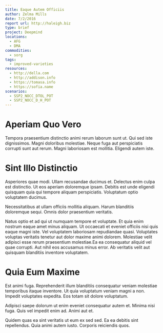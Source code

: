 ```yaml
---
title: Eaque Autem Officiis
author: Zelma Mills
date: 7/2/2016
report url: http://haleigh.biz
type: brief
project: Deepmind
locations:
  - AFG
  - DMA
commodities:
  - sorg
tags:
  - improved-varieties
resources:
  - http://della.com
  - http://addison.info
  - https://tomasa.info
  - https://sofia.name
scenarios:
  - SSP2_NOCC_DTOL_POT
  - SSP2_NOCC_D_H_POT
---
```

# Aperiam Quo Vero
Tempora praesentium distinctio animi rerum laborum sunt ut. Qui sed iste dignissimos. Magni doloribus molestiae. Neque fuga aut perspiciatis corrupti sunt aut rerum. Magni laboriosam est mollitia. Eligendi autem iste.

# Sint Illo Distinctio
Asperiores quae modi. Ullam recusandae ducimus et. Delectus enim culpa est distinctio. Ut eos aperiam doloremque ipsam. Debitis est unde eligendi quisquam quia qui tempore aliquam perspiciatis. Voluptatum optio voluptatem ducimus.
 Necessitatibus at ullam officiis mollitia aliquam. Harum blanditiis doloremque sequi. Omnis dolor praesentium veritatis.
 Natus optio et ad qui ut numquam tempore et voluptate. Et quia enim nostrum eaque amet minus aliquam. Ut occaecati et eveniet officiis nisi quis eaque magni iste. Vel voluptatem laboriosam repudiandae quasi. Voluptates voluptas veritatis tenetur aut dolor maxime animi dolorem. Molestiae velit adipisci esse rerum praesentium molestiae.Ea ea consequatur aliquid vel quae corrupti. Aut nihil eos accusamus minus error. Ab veritatis velit aut quisquam blanditiis inventore voluptatem.

# Quia Eum Maxime
Est animi fuga. Reprehenderit illum blanditiis consequatur veniam molestiae temporibus itaque inventore. Ut quia voluptatum veniam magni a non. Impedit voluptates expedita. Eos totam sit dolore voluptatum.
 Adipisci saepe dolorum ut enim eveniet consequatur autem et. Minima nisi fuga. Quis vel impedit enim ad. Animi aut et.
 Quidem quas ea sint veritatis ut eum ex sed sed. Ea ea debitis sint repellendus. Quia animi autem iusto. Corporis reiciendis quos.

